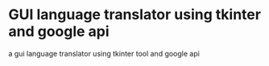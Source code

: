 # GUI language translator using tkinter and google api
 a gui language translator using tkinter tool and google api 
